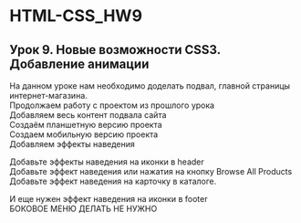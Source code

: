 # HTML-CSS_HW9
## Урок 9. Новые возможности CSS3. Добавление анимации
На данном уроке нам необходимо доделать подвал, главной страницы интернет-магазина.<br/>
Продолжаем работу с проектом из прошлого урока<br/>
Добавляем весь контент подвала сайта<br/>
Создаём планшетную версию проекта<br/>
Создаем мобильную версию проекта<br/>
Добавляем эффекты наведения<br/>

Добавьте эффекты наведения на иконки в header<br/>
Добавьте эффект наведения или нажатия на кнопку Browse All Products<br/>
Добавьте эффект наведения на карточку в каталоге.<br/>

И еще нужен эффект наведения на иконки в footer<br/>
БОКОВОЕ МЕНЮ ДЕЛАТЬ НЕ НУЖНО<br/>
